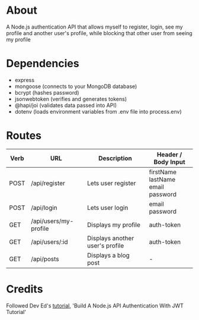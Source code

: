 # About
A Node.js authentication API that allows myself to register, login, see my profile and another user's profile, while blocking that other user from seeing my profile

# Dependencies
- express
- mongoose (connects to your MongoDB database)
- bcrypt (hashes password)
- jsonwebtoken (verifies and generates tokens)
- @hapi/joi (validates data passed into API)
- dotenv (loads environment variables from .env file into process.env)

# Routes
| Verb | URL                   | Description                     | Header / Body Input                              |
|------|-----------------------|---------------------------------|--------------------------------------------------|
| POST | /api/register         | Lets user register              | firstName  <br>lastName  <br>email  <br>password |
| POST | /api/login            | Lets user login                 | email  <br>password                              |
| GET  | /api/users/my-profile | Displays my profile             | auth-token                                       |
| GET  | /api/users/:id        | Displays another user's profile | auth-token                                       |
| GET  | /api/posts            | Displays a blog post            | -                                                |

# Credits
Followed Dev Ed's [tutorial](https://youtu.be/2jqok-WgelI), 'Build A Node.js API Authentication With JWT Tutorial'